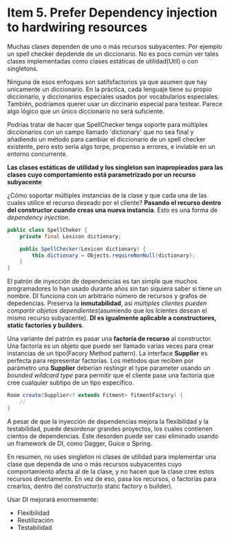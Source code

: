 # Item 5. Prefer Dependency injection to hardwiring resources

Muchas clases dependen de uno o más recursos subyacentes. Por ejemplo un spell checker depdende de un diccionario. No es poco común ver tales clases implementadas como clases estáticas de utilidad(Util) o con singletons.

Ninguna de esos enfoques son satifsfactorios ya que asumen que hay unicamente un diccionario. En la práctica, cada lenguaje tiene su propio diccionario, y diccionarios especiales usados por vocabularios especiales. También, podríamos querer usar un diccinario especial para testear. Parece algo lógico que un único diccionario no será suficiente.

Podrías tratar de hacer que SpellChecker tenga soporte para múltiples diccionarios con un campo llamado 'dictionary' que no sea final y añadiendo un método para cambiar el diccionario de un spell checker existente, pero esto sería algo torpe, propenso a errores, e inviable en un entorno concurrente.

**Las clases estáticas de utilidad y los singleton son inapropieados para las clases cuyo comportamiento está parametrizado por un recurso subyacente**

¿Cómo soportar múltiples instancias de la clase y que cada una de las cuales utilice el recurso deseado por el cliente? **Pasando el recurso dentro del constructor cuando creas una nueva instancia**. Esto es una forma de *dependency injection*. 

```Java
public class SpellCheker {
    private final Lexicon dictionary;

    public SpellChecker(Lexicon dictionary) {
        this.dictionary = Objects.requireNonNull(dictionary);
    }
}
```

El patrón de inyección de dependencias es tan simple que muchos programadores lo han usado durante años sin tan siquiera saber si tiene un nombre. DI funciona con un arbitrario número de recursos y grafos de depedencias. Preserva la **inmutabilidad**, así *múltiples clientes pueden compartir objetos dependientes*(asumiendo que los lcientes desean el mismo recurso subyacente). **DI es igualmente aplicable a constructores, static factories y builders**.

Una variante del patrón es pasar una **factoría de recurso** al constructor. Una factoría es un objeto que puede ser llamado varias veces para crear instancias de un tipo(Facory Method pattern). La interface **Supplier<T>** es perfecta para representar factorías. Los métodos que reciben por parámetro una **Supplier<T>** deberían restingir el type parameter usando un *bounded wildcard type* para permitir que el cliente pase una factoría que cree cualquier subtipo de un tipo específico. 

```Java
Room create(Supplier<? extends Fitment> fitmentFactory) {
    //
}
```

A pesar de que la inyección de dependencias mejora la flexibilidad y la testabilidad, puede desordenar grandes proyectos, los cuales contienen cientos de dependencias. Este desorden puede ser casi eliminado usando un framework de DI, como Dagger, Guice o Spring. 

En resumen, no uses singleton ni clases de utilidad para implementar una clase que dependa de uno o más recursos subyacentes cuyo comportamiento afecta al de la clase, y no hacen que la clase cree estos recursos directamente. En vez de eso, pasa los recursos, o factorías para crearlos, dentro del constructor(o static factory o builder). 

Usar DI mejorará enormemente:
* Flexibilidad
* Reutilización
* Testabilidad

